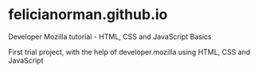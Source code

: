 # felicianorman.github.io
Developer Mozilla tutorial - HTML, CSS and JavaScript Basics

First trial project, with the help of developer.mozilla using HTML, CSS and JavaScript

